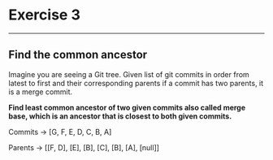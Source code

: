 # Exercise 3
------------

## Find the common ancestor
 
Imagine you are seeing a Git tree. Given list of git commits in order from latest to first and their corresponding parents if a commit has two parents, it is a merge commit. 

**Find least common ancestor of two given commits also called merge base, which is an ancestor that is closest to both given commits.**

Commits -> [G, F, E, D, C, B, A]

Parents -> [[F, D], [E], [B], [C], [B], [A], [null]]
